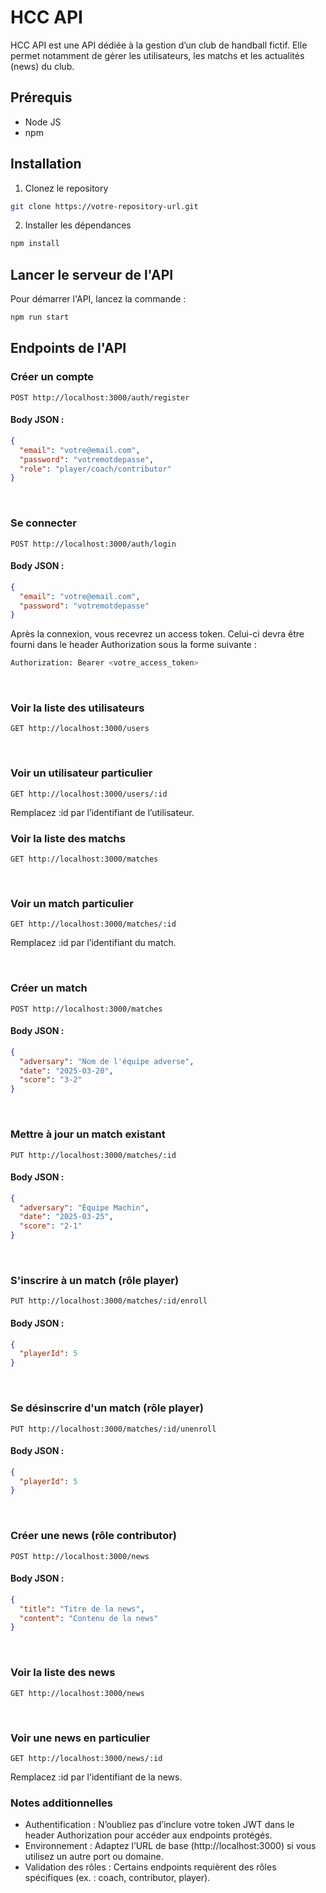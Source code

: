 # HCC API

HCC API est une API dédiée à la gestion d’un club de handball fictif. Elle permet notamment de gérer les utilisateurs, les matchs et les actualités (news) du club.

## Prérequis

- Node JS
- npm

## Installation

1. Clonez le repository

```bash
git clone https://votre-repository-url.git
```

2. Installer les dépendances

```bash
npm install
```

## Lancer le serveur de l'API

Pour démarrer l'API, lancez la commande :

```bash
npm run start
```

## Endpoints de l'API

### Créer un compte

```http
POST http://localhost:3000/auth/register
```

#### Body JSON :

```json
{
  "email": "votre@email.com",
  "password": "votremotdepasse",
  "role": "player/coach/contributor"
}
```

<br/>

### Se connecter

```http
POST http://localhost:3000/auth/login
```

#### Body JSON :

```json
{
  "email": "votre@email.com",
  "password": "votremotdepasse"
}
```

Après la connexion, vous recevrez un access token. Celui-ci devra être fourni dans le header Authorization sous la forme suivante :

```bash
Authorization: Bearer <votre_access_token>
```

<br/>

### Voir la liste des utilisateurs

```http
GET http://localhost:3000/users
```

<br/>

### Voir un utilisateur particulier

```http
GET http://localhost:3000/users/:id
```

Remplacez :id par l’identifiant de l’utilisateur.
<br/>

### Voir la liste des matchs

```http
GET http://localhost:3000/matches
```

<br/>

### Voir un match particulier

```http
GET http://localhost:3000/matches/:id
```

Remplacez :id par l’identifiant du match.

<br/>

### Créer un match

```http
POST http://localhost:3000/matches
```

#### Body JSON :

```json
{
  "adversary": "Nom de l'équipe adverse",
  "date": "2025-03-20",
  "score": "3-2"
}
```

<br/>

### Mettre à jour un match existant

```http
PUT http://localhost:3000/matches/:id
```

#### Body JSON :

```json
{
  "adversary": "Équipe Machin",
  "date": "2025-03-25",
  "score": "2-1"
}
```

<br/>

### S'inscrire à un match (rôle player)

```http
PUT http://localhost:3000/matches/:id/enroll
```

#### Body JSON :

```json
{
  "playerId": 5
}
```

<br/>

### Se désinscrire d'un match (rôle player)

```http
PUT http://localhost:3000/matches/:id/unenroll
```

#### Body JSON :

```json
{
  "playerId": 5
}
```

<br/>

### Créer une news (rôle contributor)

```http
POST http://localhost:3000/news
```

#### Body JSON :

```json
{
  "title": "Titre de la news",
  "content": "Contenu de la news"
}
```

<br/>

### Voir la liste des news

```http
GET http://localhost:3000/news
```

<br/>

### Voir une news en particulier

```http
GET http://localhost:3000/news/:id
```

Remplacez :id par l'identifiant de la news.
<br/>

### Notes additionnelles

- Authentification : N’oubliez pas d’inclure votre token JWT dans le header Authorization pour accéder aux endpoints protégés.
- Environnement : Adaptez l’URL de base (http://localhost:3000) si vous utilisez un autre port ou domaine.
- Validation des rôles : Certains endpoints requièrent des rôles spécifiques (ex. : coach, contributor, player).
